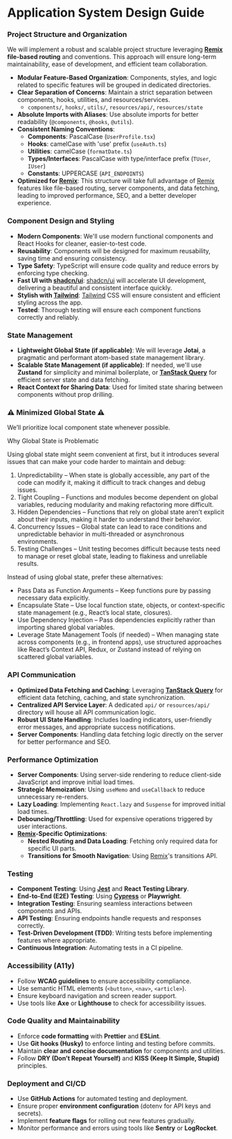 # Application System Design Guide

### Project Structure and Organization

We will implement a robust and scalable project structure leveraging **[Remix](https://hygraph.com/blog/remix-vs-next) file-based routing** and conventions. This approach will ensure long-term maintainability, ease of development, and efficient team collaboration.

- **Modular Feature-Based Organization**: Components, styles, and logic related to specific features will be grouped in dedicated directories.
- **Clear Separation of Concerns**: Maintain a strict separation between components, hooks, utilities, and resources/services.
  - `components/`, `hooks/`, `utils/`, `resources/api/`, `resources/state`
- **Absolute Imports with Aliases**: Use absolute imports for better readability (`@components`, `@hooks`, `@utils`).
- **Consistent Naming Conventions**:
  - **Components**: PascalCase (`UserProfile.tsx`)
  - **Hooks**: camelCase with 'use' prefix (`useAuth.ts`)
  - **Utilities**: camelCase (`formatDate.ts`)
  - **Types/Interfaces**: PascalCase with type/interface prefix (`TUser`, `IUser`)
  - **Constants**: UPPERCASE (`API_ENDPOINTS`)
- **Optimized for [Remix](https://hygraph.com/blog/remix-vs-next)**: This structure will take full advantage of [Remix](https://hygraph.com/blog/remix-vs-next) features like file-based routing, server components, and data fetching, leading to improved performance, SEO, and a better developer experience.

### Component Design and Styling

- **Modern Components**: We'll use modern functional components and React Hooks for cleaner, easier-to-test code.
- **Reusability**: Components will be designed for maximum reusability, saving time and ensuring consistency.
- **Type Safety**: TypeScript will ensure code quality and reduce errors by enforcing type checking.
- **Fast UI with [shadcn/ui](https://ui.shadcn.com/)**: [shadcn/ui](https://ui.shadcn.com/) will accelerate UI development, delivering a beautiful and consistent interface quickly.
- **Stylish with [Tailwind](https://tailwindcss.com/)**: [Tailwind](https://tailwindcss.com/) CSS will ensure consistent and efficient styling across the app.
- **Tested**: Thorough testing will ensure each component functions correctly and reliably.

### State Management

- **Lightweight Global State (if applicable)**: We will leverage **Jotai**, a pragmatic and performant atom-based state management library.
- **Scalable State Management (if applicable)**: If needed, we'll use **Zustand** for simplicity and minimal boilerplate, or **[TanStack Query](https://tanstack.com/query/latest)** for efficient server state and data fetching.
- **React Context for Sharing Data**: Used for limited state sharing between components without prop drilling.

### :warning: Minimized Global State :warning:

We’ll prioritize local component state whenever possible.

Why Global State is Problematic

Using global state might seem convenient at first, but it introduces several issues that can make your code harder to maintain and debug:

1. Unpredictability – When state is globally accessible, any part of the code can modify it, making it difficult to track changes and debug issues.
2. Tight Coupling – Functions and modules become dependent on global variables, reducing modularity and making refactoring more difficult.
3. Hidden Dependencies – Functions that rely on global state aren’t explicit about their inputs, making it harder to understand their behavior.
4. Concurrency Issues – Global state can lead to race conditions and unpredictable behavior in multi-threaded or asynchronous environments.
5. Testing Challenges – Unit testing becomes difficult because tests need to manage or reset global state, leading to flakiness and unreliable results.

Instead of using global state, prefer these alternatives:

- Pass Data as Function Arguments – Keep functions pure by passing necessary data explicitly.
- Encapsulate State – Use local function state, objects, or context-specific state management (e.g., React’s local state, closures).
- Use Dependency Injection – Pass dependencies explicitly rather than importing shared global variables.
- Leverage State Management Tools (if needed) – When managing state across components (e.g., in frontend apps), use structured approaches like React’s Context API, Redux, or Zustand instead of relying on scattered global variables.

### API Communication

- **Optimized Data Fetching and Caching**: Leveraging **[TanStack Query](https://tanstack.com/query/latest)** for efficient data fetching, caching, and state synchronization.
- **Centralized API Service Layer**: A dedicated `api/` or `resources/api/` directory will house all API communication logic.
- **Robust UI State Handling**: Includes loading indicators, user-friendly error messages, and appropriate success notifications.
- **Server Components**: Handling data fetching logic directly on the server for better performance and SEO.

### Performance Optimization

- **Server Components**: Using server-side rendering to reduce client-side JavaScript and improve initial load times.
- **Strategic Memoization**: Using `useMemo` and `useCallback` to reduce unnecessary re-renders.
- **Lazy Loading**: Implementing `React.lazy` and `Suspense` for improved initial load times.
- **Debouncing/Throttling**: Used for expensive operations triggered by user interactions.
- **[Remix](https://hygraph.com/blog/remix-vs-next)-Specific Optimizations**:
  - **Nested Routing and Data Loading**: Fetching only required data for specific UI parts.
  - **Transitions for Smooth Navigation**: Using [Remix](https://hygraph.com/blog/remix-vs-next)'s transitions API.

### Testing

- **Component Testing**: Using **[Jest](https://jestjs.io/)** and **React Testing Library**.
- **End-to-End (E2E) Testing**: Using **[Cypress](https://www.cypress.io/)** or **Playwright**.
- **Integration Testing**: Ensuring seamless interactions between components and APIs.
- **API Testing**: Ensuring endpoints handle requests and responses correctly.
- **Test-Driven Development (TDD)**: Writing tests before implementing features where appropriate.
- **Continuous Integration**: Automating tests in a CI pipeline.

### Accessibility (A11y)

- Follow **WCAG guidelines** to ensure accessibility compliance.
- Use semantic HTML elements (`<button>`, `<nav>`, `<article>`).
- Ensure keyboard navigation and screen reader support.
- Use tools like **Axe** or **Lighthouse** to check for accessibility issues.

### Code Quality and Maintainability

- Enforce **code formatting** with **Prettier** and **ESLint**.
- Use **Git hooks (Husky)** to enforce linting and testing before commits.
- Maintain **clear and concise documentation** for components and utilities.
- Follow **DRY (Don’t Repeat Yourself)** and **KISS (Keep It Simple, Stupid)** principles.

### Deployment and CI/CD

- Use **GitHub Actions** for automated testing and deployment.
- Ensure proper **environment configuration** (dotenv for API keys and secrets).
- Implement **feature flags** for rolling out new features gradually.
- Monitor performance and errors using tools like **Sentry** or **LogRocket**.
